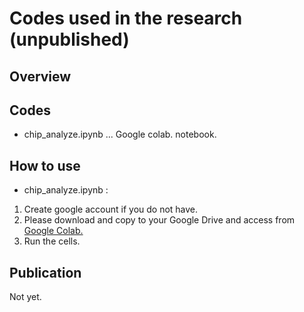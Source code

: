 # Codes used in the research (unpublished)
## Overview

## Codes
* chip_analyze.ipynb ... Google colab. notebook.

## How to use
* chip_analyze.ipynb :  
1. Create google account if you do not have.  
2. Please download and copy to your Google Drive and access from [Google Colab.](https://colab.research.google.com/notebooks/welcome.ipynb)  
3. Run the cells.

## Publication
Not yet.
